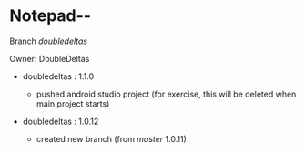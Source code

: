 Notepad--
===
Branch _doubledeltas_

Owner: DoubleDeltas
 
+ doubledeltas : 1.1.0
    + pushed android studio project
      (for exercise, this will be deleted when main project starts)

+ doubledeltas : 1.0.12
    + created new branch (from _master_ 1.0.11)